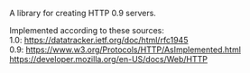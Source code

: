 A library for creating HTTP 0.9 servers.

Implemented according to these sources: \
1.0: https://datatracker.ietf.org/doc/html/rfc1945 \
0.9: https://www.w3.org/Protocols/HTTP/AsImplemented.html \
https://developer.mozilla.org/en-US/docs/Web/HTTP
